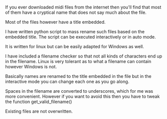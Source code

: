 If you ever downloaded midi files from the internet then you'll find that
most of them have a cryptical name that does not say much about the file.

Most of the files however have a title embedded. 

I have written python script to mass rename such files based on the embedded
title. The script can be executed interactively or in auto mode.

It is written for linux but can be easily adapted for Windows as well.

I have included a filename checker so that not all kinds of characters end
up in the filename. Linux is very tolerant as to what a filename can contain
however Windows is not.

Basically names are renamed to the title embedded in the file but in the
interactive mode you can change each one as you go along.

Spaces in the filename are converted to underscores, which for me was more
convenient. However if you want to avoid this then you have to tweak the
function get_valid_filename()

Existing files are not overwritten.
